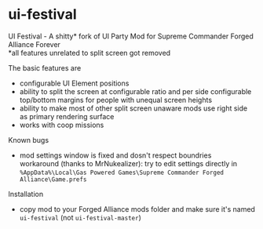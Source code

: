 # ui-festival
UI Festival - A shitty* fork of UI Party Mod for Supreme Commander Forged Alliance Forever
<br/>*all features unrelated to split screen got removed


The basic features are
- configurable UI Element positions
- ability to split the screen at configurable ratio and per side configurable top/bottom margins for people with unequal screen heights
- ability to make most of other split screen unaware mods use right side as primary rendering surface
- works with coop missions


Known bugs
- mod settings window is fixed and dosn't respect boundries
  <br/>workaround (thanks to MrNukealizer): try to edit settings directly in<br/>`%AppData%\Local\Gas Powered Games\Supreme Commander Forged Alliance\Game.prefs` 

Installation
- copy mod to your Forged Alliance mods folder and make sure it's named `ui-festival` (not `ui-festival-master`)

